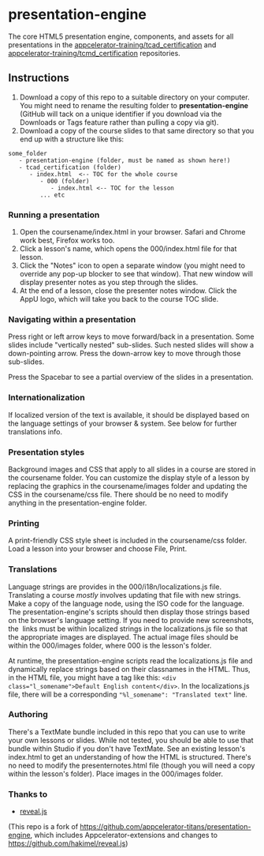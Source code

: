 # presentation-engine 

The core HTML5 presentation engine, components, and assets for all presentations in the [appcelerator-training/tcad_certification](https://github.com/appcelerator-training/tcad_certification) and [appcelerator-training/tcmd_certification](https://github.com/appcelerator-training/tcmd_certification) repositories.

## Instructions

1. Download a copy of this repo to a suitable directory on your computer. You might need to rename the resulting folder to **presentation-engine** (GitHub will tack on a unique identifier if you download via the Downloads or Tags feature rather than pulling a copy via git).
2. Download a copy of the course slides to that same directory so that you end up with a structure like this:

```
some_folder  
   - presentation-engine (folder, must be named as shown here!)  
   - tcad_certification (folder)  
      - index.html  <-- TOC for the whole course  
         - 000 (folder)  
            - index.html <-- TOC for the lesson  
         ... etc
```

### Running a presentation

1. Open the coursename/index.html in your browser. Safari and Chrome work best, Firefox works too.
2. Click a lesson's name, which opens the 000/index.html file for that lesson.
3. Click the "Notes" icon to open a separate window (you might need to override any pop-up blocker to see that window). That new window will display presenter notes as you step through the slides.
4. At the end of a lesson, close the presenter notes window. Click the AppU logo, which will take you back to the course TOC slide.

### Navigating within a presentation

Press right or left arrow keys to move forward/back in a presentation. Some slides include "vertically nested" sub-slides. Such nested slides will show a down-pointing arrow. Press the down-arrow key to move through those sub-slides.

Press the Spacebar to see a partial overview of the slides in a presentation.

### Internationalization

If localized version of the text is available, it should be displayed based on the language settings of your browser & system. See below for further translations info.

### Presentation styles

Background images and CSS that apply to all slides in a course are stored in the coursename folder. You can customize the display style of a lesson by replacing the graphics in the coursename/images folder and updating the CSS in the coursename/css file. There should be no need to modify anything in the presentation-engine folder.

### Printing

A print-friendly CSS style sheet is included in the coursename/css folder. Load a lesson into your browser and choose File, Print.

### Translations

Language strings are provides in the 000/i18n/localizations.js file. Translating a course *mostly* involves updating that file with new strings. Make a copy of the language node, using the ISO code for the language. The presentation-engine's scripts should then display those strings based on the browser's language setting. If you need to provide new screenshots, the <img> links must be within localized strings in the localizations.js file so that the appropriate images are displayed. The actual image files should be within the 000/images folder, where 000 is the lesson's folder.

At runtime, the presentation-engine scripts read the localizations.js file and dynamically replace strings based on their classnames in the HTML. Thus, in the HTML file, you might have a tag like this: `<div class="l_somename">Default English content</div>`. In the localizations.js file, there will be a corresponding `"%l_somename": "Translated text"` line. 

### Authoring

There's a TextMate bundle included in this repo that you can use to write your own lessons or slides. While not tested, you should be able to use that bundle within Studio if you don't have TextMate. See an existing lesson's index.html to get an understanding of how the HTML is structured. There's no need to modify the presenternotes.html file (though you will need a copy within the lesson's folder). Place images in the 000/images folder. 

### Thanks to

* [reveal.js](https://github.com/hakimel/reveal.js)

(This repo is a fork of https://github.com/appcelerator-titans/presentation-engine, which includes Appcelerator-extensions and changes to https://github.com/hakimel/reveal.js)